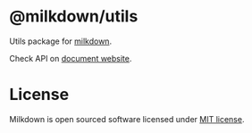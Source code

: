 # @milkdown/utils

Utils package for [milkdown](https://milkdown.dev/).

Check API on [document website](https://milkdown.dev/).

# License

Milkdown is open sourced software licensed under [MIT license](https://github.com/Milkdown/milkdown/blob/main/LICENSE).
